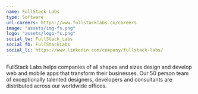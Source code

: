 ```yaml
---
name: FullStack Labs
type: Software
url-careers: https://www.fullstacklabs.co/careers
image: "assets/img-fs.png"
logo: "assets/logo-fs.png"
social_tw: FullStack_Labs
social_fb: FullStackLabs
social_li: https://www.linkedin.com/company/fullstack-labs/
---
```


FullStack Labs helps companies of all shapes and sizes design and develop web and mobile apps that transform their businesses. Our 50 person team of exceptionally talented designers, developers and consultants are distributed across our worldwide offices.
